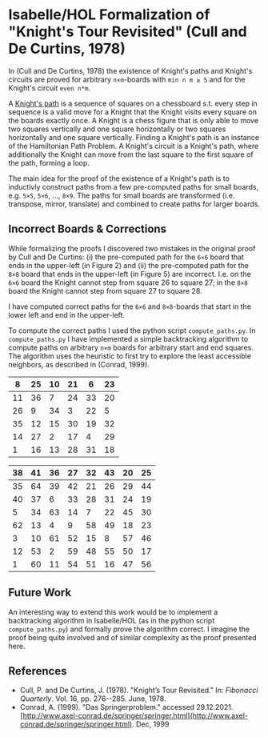 # Isabelle/HOL Formalization of "Knight's Tour Revisited" (Cull and De Curtins, 1978)

In (Cull and De Curtins, 1978) the existence of Knight's paths and Knight's circuits are proved for arbitrary `n×m`-boards with `min n m ≥ 5` and for the Knight's circuit `even n*m`.

A [Knight's path](https://en.wikipedia.org/wiki/Knight%27s_tour) is a sequence of squares on a chessboard s.t. every step in sequence is a valid move for a Knight that the Knight visits every square on the boards exactly once. A Knight is a chess figure that is only able to move two squares vertically and one square horizontally or two squares horizontally and one square vertically. Finding a Knight's path is an instance of the Hamiltonian Path Problem. A Knight's circuit is a Knight's path, where additionally the Knight can move from the last square to the first square of the path, forming a loop.

The main idea for the proof of the existence of a Knight's path is to inductivly construct paths from a few pre-computed paths for small boards, e.g. `5×5`, `5×6`, ..., `8×9`. The paths for small boards are transformed (i.e. transpose, mirror, translate) and combined to create paths for larger boards.

## Incorrect Boards & Corrections

While formalizing the proofs I discovered two mistakes in the original proof by Cull and De Curtins: (i) the pre-computed path for the `6×6` board that ends in the upper-left (in Figure 2) and (ii) the pre-computed path for the `8×8` board that ends in the upper-left (in Figure 5) are incorrect. I.e. on the `6×6` board the Knight cannot step from square 26 to square 27; in the `8×8` board the Knight cannot step from square 27 to square 28.

I have computed correct paths for the `6×6` and `8×8`-boards that start in the lower left and end in the upper-left.

To compute the correct paths I used the python script `compute_paths.py`. In `compute_paths.py` I have implemented a simple backtracking algorithm to compute paths on arbitrary `n×m` boards for arbitrary start and end squares. The algorithm uses the heuristic to first try to explore the least accessible neighbors, as described in (Conrad, 1999).

| 8  | 25 | 10 | 21 | 6  | 23 |
|----|----|----|----|----|----|
| 11 | 36 | 7  | 24 | 33 | 20 |
| 26 | 9  | 34 | 3  | 22 | 5  |
| 35 | 12 | 15 | 30 | 19 | 32 |
| 14 | 27 | 2  | 17 | 4  | 29 |
| 1  | 16 | 13 | 28 | 31 | 18 |

| 38 | 41 | 36 | 27 | 32 | 43 | 20 | 25 |
|----|----|----|----|----|----|----|----|
| 35 | 64 | 39 | 42 | 21 | 26 | 29 | 44 |
| 40 | 37 | 6  | 33 | 28 | 31 | 24 | 19 |
| 5  | 34 | 63 | 14 | 7  | 22 | 45 | 30 |
| 62 | 13 | 4  | 9  | 58 | 49 | 18 | 23 |
| 3  | 10 | 61 | 52 | 15 | 8  | 57 | 46 |
| 12 | 53 | 2  | 59 | 48 | 55 | 50 | 17 |
| 1  | 60 | 11 | 54 | 51 | 16 | 47 | 56

## Future Work

An interesting way to extend this work would be to implement a backtracking algorithm in Isabelle/HOL (as in the python script `compute_paths.py`) and formally prove the algorithm correct. I imagine the proof being quite involved and of similar complexity as the proof presented here.

## References

- Cull, P. and De Curtins, J. (1978). "Knight’s Tour Revisited." In: *Fibonacci Quarterly*. Vol. 16, pp. 276--285. June, 1978.
- Conrad, A. (1999). "Das Springerproblem." accessed 29.12.2021. [http://www.axel-conrad.de/springer/springer.html](http://www.axel-conrad.de/springer/springer.html). Dec, 1999
